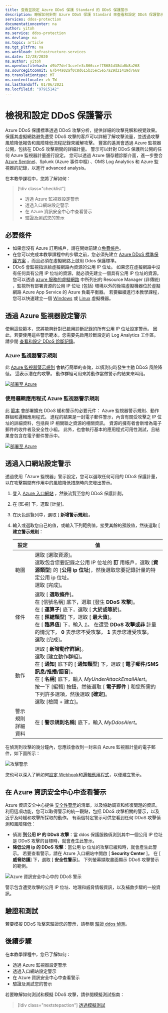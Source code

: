 ```yaml
---
title: 查看並設定 Azure DDoS 保護 Standard 的 DDoS 保護警示
description: 瞭解如何針對 Azure DDoS 保護 Standard 來查看和設定 DDoS 保護警示。
services: ddos-protection
documentationcenter: na
author: yitoh
ms.service: ddos-protection
ms.devlang: na
ms.topic: article
ms.tgt_pltfrm: na
ms.workload: infrastructure-services
ms.date: 12/28/2020
ms.author: yitoh
ms.openlocfilehash: d9b77def3ccefe3c866ccef78684d38da0b8a268
ms.sourcegitcommit: 67b44a02af0c8d615b35ec5e57a29d21419d7668
ms.translationtype: MT
ms.contentlocale: zh-TW
ms.lasthandoff: 01/06/2021
ms.locfileid: "97915142"
---
```

# <a name="view-and-configure-ddos-protection-alerts"></a>檢視和設定 DDoS 保護警示

Azure DDoS 保護標準透過 DDoS 攻擊分析，提供詳細的攻擊見解和視覺效果。 保護其虛擬網路避免遭受 DDoS 攻擊的客戶可以詳細了解攻擊流量，並透過攻擊風險降低報告和風險降低流程記錄來緩解攻擊。 豐富的遙測會透過 Azure 監視器公開，包括在 DDoS 攻擊期間的詳細計量。 警示可以針對 DDoS 保護所公開的任何 Azure 監視器計量進行設定。 您可以透過 Azure 儲存體診斷介面，進一步整合 [Azure Sentinel](../sentinel/connect-azure-ddos-protection.md)、Splunk (Azure 事件中樞) 、OMS Log Analytics 和 Azure 監視器的記錄，以進行 advanced analysis。

在本教學課程中，您將了解如何：

> [!div class="checklist"]
> * 透過 Azure 監視器設定警示
> * 透過入口網站設定警示
> * 在 Azure 資訊安全中心中查看警示
> * 驗證及測試您的警示

## <a name="prerequisites"></a>必要條件

- 如果您沒有 Azure 訂用帳戶，請在開始前建立[免費帳戶](https://azure.microsoft.com/free/?WT.mc_id=A261C142F)。
- 在您可以完成本教學課程中的步驟之前，您必須先建立 [Azure DDoS 標準保護方案](manage-ddos-protection.md) ，而且必須在虛擬網路上啟用 Ddos 保護標準。
- DDoS 會監視指派給虛擬網路內資源的公用 IP 位址。 如果您在虛擬網路中沒有任何具有公用 IP 位址的資源，就必須先建立一個具有公用 IP 位址的資源。 您可以透過 [azure 服務的虛擬網路](../virtual-network/virtual-network-for-azure-services.md#services-that-can-be-deployed-into-a-virtual-network) 中所列出的 Resource Manager (非傳統) ，監視所有部署資源的公用 IP 位址 (包括) 環境以外的後端虛擬機器位於虛擬網路 Azure App Service 的 Azure 負載平衡器。 若要繼續進行本教學課程，您可以快速建立一個 [Windows](../virtual-machines/windows/quick-create-portal.md?toc=%2fazure%2fvirtual-network%2ftoc.json) 或 [Linux](../virtual-machines/linux/quick-create-portal.md?toc=%2fazure%2fvirtual-network%2ftoc.json) 虛擬機器。     

## <a name="configure-alerts-through-azure-monitor"></a>透過 Azure 監視器設定警示

使用這些範本，您將能夠針對已啟用診斷記錄的所有公用 IP 位址設定警示。 因此，若要使用這些警示範本，您需要先啟用診斷設定的 Log Analytics 工作區。 請參閱 [查看和設定 DDoS 診斷記錄](diagnostic-logging.md)。

### <a name="azure-monitor-alert-rule"></a>Azure 監視器警示規則
此 [Azure 監視器警示規則](https://github.com/Azure/Azure-Network-Security/tree/master/Azure%20DDoS%20Protection/Azure%20Monitor%20Alert%20-%20DDoS%20Mitigation%20Started) 會執行簡單的查詢，以偵測何時發生主動 DDoS 風險降低。 這表示潛在的攻擊。 動作群組可用來將動作當做警示的結果來叫用。

[![部署至 Azure](../media/template-deployments/deploy-to-azure.svg)](https://portal.azure.com/#create/Microsoft.Template/uri/https%3A%2F%2Fraw.githubusercontent.com%2FAzure%2FAzure-Network-Security%2Fmaster%2FAzure%2520DDoS%2520Protection%2FAzure%2520Monitor%2520Alert%2520-%2520DDoS%2520Mitigation%2520Started%2FDDoSMitigationStarted.json)

### <a name="azure-monitor-alert-rule-with-logic-app"></a>使用邏輯應用程式 Azure 監視器警示規則

此 [範本](https://github.com/Azure/Azure-Network-Security/tree/master/Azure%20DDoS%20Protection/DDoS%20Mitigation%20Alert%20Enrichment) 會部署擴充 DDoS 緩和警示的必要元件： Azure 監視器警示規則、動作群組和邏輯應用程式。 進程的結果是一封電子郵件警示，內含有關受攻擊之 IP 位址的詳細資料，包括與 IP 相關聯之資源的相關資訊。 資源的擁有者會新增為電子郵件的收件者及安全性小組。 此外，也會執行基本的應用程式可用性測試，且結果會包含在電子郵件警示中。

[![部署至 Azure](../media/template-deployments/deploy-to-azure.svg)](https://portal.azure.com/#create/Microsoft.Template/uri/https%3A%2F%2Fraw.githubusercontent.com%2FAzure%2FAzure-Network-Security%2Fmaster%2FAzure%2520DDoS%2520Protection%2FDDoS%2520Mitigation%2520Alert%2520Enrichment%2FEnrich-DDoSAlert.json)

## <a name="configure-alerts-through-portal"></a>透過入口網站設定警示

透過使用「Azure 監視器」警示設定，您可以選取任何可用的 DDoS 保護計量，以在攻擊期間有作用中的風險降低措施時向您發出警示。 

1. 登入 [Azure 入口網站](https://portal.azure.com/) ，然後流覽至您的 DDoS 保護計劃。
2. 在 [監視] 下，選取 [計量]。
3. 在灰色巡覽列中，選取 [ **新增警示規則**]。 
4. 輸入或選取您自己的值，或輸入下列範例值，接受其餘的預設值，然後選取 [ **建立警示規則**：

    |設定                  |值                                                                                               |
    |---------                |---------                                                                                           |
    | 範圍                   | 選取 [選取資源]。 </br> 選取包含您要記錄之公用 IP 位址的 **訂** 用帳戶，選取 [**資源類型**] 的 [**公用 ip 位址**]，然後選取您要記錄計量的特定公用 ip 位址。 </br> 選取 [完成]。 | 
    | 條件 | 選取 [ **選取條件**]。 </br> 在 [信號名稱] 底下，選取 [發生 **DDoS 攻擊**]。 </br> 在 [ **運算子**] 底下，選取 [ **大於或等於**]。 </br> 在 [ **匯總類型**] 下，選取 [ **最大值**]。 </br> 在 [ **臨界值**] 下，輸入 *1*。 在遭受 **DDoS 攻擊或非** 計量的情況下， **0** 表示您不受攻擊， **1** 表示您遭受攻擊。 </br> 選取 [完成]。 | 
    | 動作 | 選取 [ **新增動作群組**]。 </br> 選取 [建立動作群組]。 </br> 在 [ **通知**] 底下的 [ **通知類型**] 下，選取 [ **電子郵件/SMS 訊息/推播/語音**]。 </br> 在 [ **名稱**] 底下，輸入 _MyUnderAttackEmailAlert_。 </br> 按一下 [編輯] 按鈕，然後選取 [ **電子郵件** ] 和您所需的下列許多選項，然後選取 **[確定]**。 </br> 選取 [檢閱 + 建立]。 | 
    | 警示規則詳細資料 | 在 [ **警示規則名稱**] 底下，輸入 _MyDdosAlert_。 |

在偵測到攻擊的幾分鐘內，您應該會收到一封來自 Azure 監視器計量的電子郵件，如下圖所示：

![攻擊警示](./media/manage-ddos-protection/ddos-alert.png)

您也可以深入了解如何[設定 Webhook](../azure-monitor/platform/alerts-webhooks.md?toc=%2fazure%2fvirtual-network%2ftoc.json)和[邏輯應用程式](../logic-apps/logic-apps-overview.md?toc=%2fazure%2fvirtual-network%2ftoc.json)，以便建立警示。

## <a name="view-alerts-in-azure-security-center"></a>在 Azure 資訊安全中心中查看警示

Azure 資訊安全中心提供 [安全性警示](../security-center/security-center-managing-and-responding-alerts.md)的清單，以及協助調查和修復問題的資訊。 利用這項功能，您可以取得警示的統一觀點，包括 DDoS 攻擊相關的警示，以及近乎及時緩和攻擊所採取的動作。
有兩個特定警示可供您看到任何 DDoS 攻擊偵測和風險降低：

- 偵測 **到公用 IP 的 DDoS 攻擊**：當 ddos 保護服務偵測到其中一個公用 IP 位址是 DDoS 攻擊的目標時，就會產生此警示。
- **降低公用 ip 的 DDoS 攻擊**：當公用 ip 位址的攻擊已緩和時，就會產生此警示。
若要查看警示，請在 Azure 入口網站中開啟 [ **Security Center** ]。 在 [ **威脅防護**] 下，選取 [ **安全性警示**]。 下列螢幕擷取畫面顯示 DDoS 攻擊警示的範例。

![Azure 資訊安全中心中的 DDoS 警示](./media/manage-ddos-protection/ddos-alert-asc.png)

警示包含遭受攻擊的公用 IP 位址、地理和威脅情報資訊，以及補救步驟的一般資訊。

## <a name="validate-and-test"></a>驗證和測試

若要模擬 DDoS 攻擊來驗證您的警示，請參閱 [驗證 ddos 偵測](test-through-simulations.md)。

## <a name="next-steps"></a>後續步驟

在本教學課程中，您已了解如何：

- 透過 Azure 監視器設定警示
- 透過入口網站設定警示
- 在 Azure 資訊安全中心中查看警示
- 驗證及測試您的警示

若要瞭解如何測試和模擬 DDoS 攻擊，請參閱模擬測試指南：

> [!div class="nextstepaction"]
> [透過模擬測試](test-through-simulations.md)
